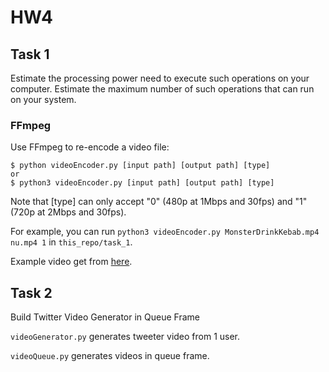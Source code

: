 # HW4

## Task 1
Estimate the processing power need to execute such operations on your computer. 
Estimate the maximum number of such operations that can run on your system.

### FFmpeg
Use FFmpeg to re-encode a video file:

```
$ python videoEncoder.py [input path] [output path] [type]
or
$ python3 videoEncoder.py [input path] [output path] [type]
```

Note that [type] can only accept "0" (480p at 1Mbps and 30fps) and "1" (720p at 2Mbps and 30fps).

For example, 
you can run `python3 videoEncoder.py MonsterDrinkKebab.mp4 nu.mp4 1` in `this_repo/task_1`.

Example video get from [here](https://www.youtube.com/watch?v=cw31vtWOXuk).


## Task 2
Build Twitter Video Generator in Queue Frame

`videoGenerator.py` generates tweeter video from 1 user.

`videoQueue.py` generates videos in queue frame.
